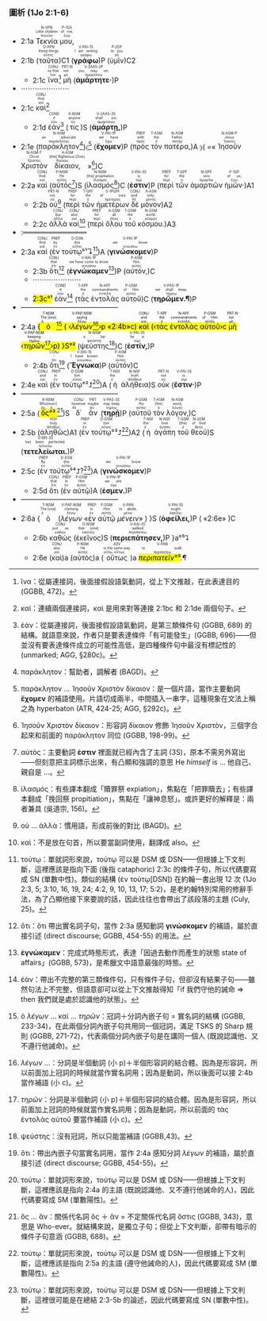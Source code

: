 ### 圖析 (1Jo 2:1-6)
- 2:1a <RUBY><ruby><ruby>Τεκνία<rt>τεκνίον</rt></ruby><rt>Little children</rt></ruby><rt>N-VPN</rt></RUBY> <RUBY><ruby><ruby>μου,<rt>ἐγώ</rt></ruby><rt>of me,</rt></ruby><rt>P-1GS</rt></RUBY> 
- 2:1b (<RUBY><ruby><ruby>ταῦτα<rt>οὗτος</rt></ruby><rt>these things</rt></ruby><rt>D-APN</rt></RUBY>)C1 (<RUBY><ruby><ruby><strong>γράφω</strong><rt>γράφω</rt></ruby><rt>I am writing</rt></ruby><rt>V-PAI-1S</rt></RUBY>)P (<RUBY><ruby><ruby>ὑμῖν<rt>σύ</rt></ruby><rt>to you</rt></ruby><rt>P-2DP</rt></RUBY>)C2
	- 2:1c <RUBY><ruby><ruby>ἵνα<rt>ἵνα</rt></ruby><rt>so that</rt></ruby><rt>CONJ</rt></RUBY>[^1] <RUBY><ruby><ruby>μὴ<rt>μή</rt></ruby><rt>not</rt></ruby><rt>PRT-N</rt></RUBY> (<RUBY><ruby><ruby><strong>ἁμάρτητε·</strong><rt>ἁμαρτάνω</rt></ruby><rt>you may sin.</rt></ruby><rt>V-2AAS-2P</rt></RUBY>)P 
- ⋯⋯⋯⋯⋯⋯⋯
- 2:1c <RUBY><ruby><ruby>καὶ<rt>καί</rt></ruby><rt>And</rt></ruby><rt>CONJ</rt></RUBY>[^2]
	- 2:1d <RUBY><ruby><ruby>ἐάν<rt>ἐάν</rt></ruby><rt>if</rt></ruby><rt>COND</rt></RUBY>[^3] (<RUBY><ruby><ruby>τις<rt>τις</rt></ruby><rt>anyone</rt></ruby><rt>X-NSM</rt></RUBY>)S (<RUBY><ruby><ruby><strong>ἁμάρτῃ,</strong><rt>ἁμαρτάνω</rt></ruby><rt>shall sin,</rt></ruby><rt>V-2AAS-3S</rt></RUBY>)P 
- 2:1e (<RUBY><ruby><ruby>παράκλητον<rt>παράκλητος</rt></ruby><rt>an advocate</rt></ruby><rt>N-ASM</rt></RUBY>[^4])⦇[^5] (<RUBY><ruby><ruby><strong>ἔχομεν</strong><rt>ἔχω</rt></ruby><rt>we have</rt></ruby><rt>V-PAI-1P</rt></RUBY>)P (<RUBY><ruby><ruby>πρὸς<rt>πρός</rt></ruby><rt>with</rt></ruby><rt>PREP</rt></RUBY> <RUBY><ruby><ruby>τὸν<rt>ὁ</rt></ruby><rt>the</rt></ruby><rt>T-ASM</rt></RUBY> <RUBY><ruby><ruby>πατέρα,<rt>πατήρ</rt></ruby><rt>Father,</rt></ruby><rt>N-ASM</rt></RUBY>)A ⦈( =« <RUBY><ruby><ruby>Ἰησοῦν<rt>Ἰησοῦς</rt></ruby><rt>Jesus</rt></ruby><rt>N-ASM-P</rt></RUBY> <RUBY><ruby><ruby>Χριστὸν<rt>Χριστός</rt></ruby><rt>Christ</rt></ruby><rt>N-ASM-T</rt></RUBY> <RUBY><ruby><ruby>δίκαιον,<rt>δίκαιος</rt></ruby><rt>[the] Righteous [One].</rt></ruby><rt>A-ASM</rt></RUBY> »[^6])C
- 2:2a <RUBY><ruby><ruby>καὶ<rt>καί</rt></ruby><rt>And</rt></ruby><rt>CONJ</rt></RUBY> (<RUBY><ruby><ruby>αὐτὸς<rt>αὐτός</rt></ruby><rt>He</rt></ruby><rt>P-NSM</rt></RUBY>[^7])S (<RUBY><ruby><ruby>ἱλασμός<rt>ἱλασμός</rt></ruby><rt>[the] propitiation</rt></ruby><rt>N-NSM</rt></RUBY>[^8])C (<RUBY><ruby><ruby><strong>ἐστιν</strong><rt>εἰμί</rt></ruby><rt>is</rt></ruby><rt>V-PAI-3S</rt></RUBY>)P (<RUBY><ruby><ruby>περὶ<rt>περί</rt></ruby><rt>for</rt></ruby><rt>PREP</rt></RUBY> <RUBY><ruby><ruby>τῶν<rt>ὁ</rt></ruby><rt>the</rt></ruby><rt>T-GPF</rt></RUBY> <RUBY><ruby><ruby>ἁμαρτιῶν<rt>ἁμαρτία</rt></ruby><rt>sins</rt></ruby><rt>N-GPF</rt></RUBY> <RUBY><ruby><ruby>ἡμῶν·<rt>ἐγώ</rt></ruby><rt>of us;</rt></ruby><rt>P-1GP</rt></RUBY>)A1
	- 2:2b <RUBY><ruby><ruby>οὐ<rt>οὐ</rt></ruby><rt>not</rt></ruby><rt>PRT-N</rt></RUBY>[^9] (<RUBY><ruby><ruby>περὶ<rt>περί</rt></ruby><rt>for</rt></ruby><rt>PREP</rt></RUBY> <RUBY><ruby><ruby>τῶν<rt>ὁ</rt></ruby><rt>the</rt></ruby><rt>T-GPF</rt></RUBY> <RUBY><ruby><ruby>ἡμετέρων<rt>ἡμέτερος</rt></ruby><rt>of ours</rt></ruby><rt>S-1PGPF</rt></RUBY> <RUBY><ruby><ruby>δὲ<rt>δέ</rt></ruby><rt>and</rt></ruby><rt>CONJ</rt></RUBY> <RUBY><ruby><ruby>μόνον<rt>μόνος</rt></ruby><rt>only,</rt></ruby><rt>A-ASN</rt></RUBY>)A2
	- 2:2c <RUBY><ruby><ruby>ἀλλὰ<rt>ἀλλά</rt></ruby><rt>but</rt></ruby><rt>CONJ</rt></RUBY> <RUBY><ruby><ruby>καὶ<rt>καί</rt></ruby><rt>also</rt></ruby><rt>CONJ</rt></RUBY>[^10] (<RUBY><ruby><ruby>περὶ<rt>περί</rt></ruby><rt>for</rt></ruby><rt>PREP</rt></RUBY> <RUBY><ruby><ruby>ὅλου<rt>ὅλος</rt></ruby><rt>all</rt></ruby><rt>A-GSM</rt></RUBY> <RUBY><ruby><ruby>τοῦ<rt>ὁ</rt></ruby><rt>the</rt></ruby><rt>T-GSM</rt></RUBY> <RUBY><ruby><ruby>κόσμου.<rt>κόσμος</rt></ruby><rt>world.</rt></ruby><rt>N-GSM</rt></RUBY>)A3
- :═════════════
- 2:3a <RUBY><ruby><ruby>καὶ<rt>καί</rt></ruby><rt>And</rt></ruby><rt>CONJ</rt></RUBY> (<RUBY><ruby><ruby>ἐν<rt>ἐν</rt></ruby><rt>by</rt></ruby><rt>PREP</rt></RUBY> <RUBY><ruby><ruby>τούτῳ°¹↴<rt>οὗτος</rt></ruby><rt>this</rt></ruby><rt>D-DSN</rt></RUBY>[^11])A (<RUBY><ruby><ruby><strong>γινώσκομεν</strong><rt>γινώσκω</rt></ruby><rt>we know</rt></ruby><rt>V-PAI-1P</rt></RUBY>)P 
	- 2:3b <RUBY><ruby><ruby>ὅτι<rt>ὅτι</rt></ruby><rt>that</rt></ruby><rt>CONJ</rt></RUBY>[^12] (<RUBY><ruby><ruby><strong>ἐγνώκαμεν</strong><rt>γινώσκω</rt></ruby><rt>we have come to know</rt></ruby><rt>V-RAI-1P</rt></RUBY>[^13])P (<RUBY><ruby><ruby>αὐτόν,<rt>αὐτός</rt></ruby><rt>Him,</rt></ruby><rt>P-ASM</rt></RUBY>)C 
	- ⋯⋯⋯⋯⋯⋯⋯
	- <mark>2:3c°¹</mark> <RUBY><ruby><ruby>ἐὰν<rt>ἐάν</rt></ruby><rt>if</rt></ruby><rt>COND</rt></RUBY>[^14] (<RUBY><ruby><ruby>τὰς<rt>ὁ</rt></ruby><rt>the</rt></ruby><rt>T-APF</rt></RUBY> <RUBY><ruby><ruby>ἐντολὰς<rt>ἐντολή</rt></ruby><rt>commandments</rt></ruby><rt>N-APF</rt></RUBY> <RUBY><ruby><ruby>αὐτοῦ<rt>αὐτός</rt></ruby><rt>of Him</rt></ruby><rt>P-GSM</rt></RUBY>)C (<RUBY><ruby><ruby><strong>τηρῶμεν.¶</strong><rt>τηρέω</rt></ruby><rt>we shall keep.</rt></ruby><rt>V-PAS-1P</rt></RUBY>)P 
- ——————————————
- 2:4a <mark>{<RUBY><ruby><ruby>ὁ<rt>ὁ</rt></ruby><rt>The [one]</rt></ruby><rt>T-NSM</rt></RUBY>[^15] ( ‹<RUBY><ruby><ruby><em>λέγων</em><rt>λέγω</rt></ruby><rt>saying</rt></ruby><rt>V-PAP-NSM</rt></RUBY>[^16]›p «2:4b»c) <RUBY><ruby><ruby>καὶ<rt>καί</rt></ruby><rt>and</rt></ruby><rt>CONJ</rt></RUBY> (‹<RUBY><ruby><ruby>τὰς<rt>ὁ</rt></ruby><rt>the</rt></ruby><rt>T-APF</rt></RUBY> <RUBY><ruby><ruby>ἐντολὰς<rt>ἐντολή</rt></ruby><rt>commandments</rt></ruby><rt>N-APF</rt></RUBY> <RUBY><ruby><ruby>αὐτοῦ<rt>αὐτός</rt></ruby><rt>of Him</rt></ruby><rt>P-GSM</rt></RUBY>›c <RUBY><ruby><ruby>μὴ<rt>μή</rt></ruby><rt>not</rt></ruby><rt>PRT-N</rt></RUBY> ‹<RUBY><ruby><ruby><em>τηρῶν</em><rt>τηρέω</rt></ruby><rt>keeping</rt></ruby><rt>V-PAP-NSM</rt></RUBY>[^17]›p) }S°²</mark> (<RUBY><ruby><ruby>ψεύστης<rt>ψεύστης</rt></ruby><rt>a liar</rt></ruby><rt>N-NSM</rt></RUBY>[^18])C (<RUBY><ruby><ruby><strong>ἐστίν,</strong><rt>εἰμί</rt></ruby><rt>he is</rt></ruby><rt>V-PAI-3S</rt></RUBY>)P
	- 2:4b <RUBY><ruby><ruby>ὅτι<rt>ὅτι</rt></ruby><rt>-</rt></ruby><rt>CONJ</rt></RUBY>[^19] (<RUBY><ruby><ruby><strong>Ἔγνωκα</strong><rt>γινώσκω</rt></ruby><rt>I have known</rt></ruby><rt>V-RAI-1S</rt></RUBY>)P (<RUBY><ruby><ruby>αὐτόν<rt>αὐτός</rt></ruby><rt>Him</rt></ruby><rt>P-ASM</rt></RUBY>)C
- 2:4e <RUBY><ruby><ruby>καὶ<rt>καί</rt></ruby><rt>and</rt></ruby><rt>CONJ</rt></RUBY> (<RUBY><ruby><ruby>ἐν<rt>ἐν</rt></ruby><rt>in</rt></ruby><rt>PREP</rt></RUBY> <RUBY><ruby><ruby>τούτῳ°²⮥<rt>οὗτος</rt></ruby><rt>him</rt></ruby><rt>D-DSM</rt></RUBY>[^20])A (<RUBY><ruby><ruby>ἡ<rt>ὁ</rt></ruby><rt>the</rt></ruby><rt>T-NSF</rt></RUBY> <RUBY><ruby><ruby>ἀλήθεια<rt>ἀλήθεια</rt></ruby><rt>truth</rt></ruby><rt>N-NSF</rt></RUBY>)S <RUBY><ruby><ruby>οὐκ<rt>οὐ</rt></ruby><rt>not</rt></ruby><rt>PRT-N</rt></RUBY> (<RUBY><ruby><ruby><strong>ἔστιν·</strong><rt>εἰμί</rt></ruby><rt>is.</rt></ruby><rt>V-PAI-3S</rt></RUBY>)P 
- ——————————————
- 2:5a (<RUBY><ruby><ruby><mark>ὃς°³</mark><rt>ὅς, ἥ</rt></ruby><rt>Who[ever]</rt></ruby><rt>R-NSM</rt></RUBY>[^21])S <RUBY><ruby><ruby>δ᾽<rt>δέ</rt></ruby><rt>however</rt></ruby><rt>CONJ</rt></RUBY> <RUBY><ruby><ruby>ἂν<rt>ἄν</rt></ruby><rt>maybe</rt></ruby><rt>PRT</rt></RUBY> (<RUBY><ruby><ruby><strong>τηρῇ</strong><rt>τηρέω</rt></ruby><rt>may keep</rt></ruby><rt>V-PAS-3S</rt></RUBY>)P (<RUBY><ruby><ruby>αὐτοῦ<rt>αὐτός</rt></ruby><rt>His</rt></ruby><rt>P-GSM</rt></RUBY> <RUBY><ruby><ruby>τὸν<rt>ὁ</rt></ruby><rt>[the]</rt></ruby><rt>T-ASM</rt></RUBY> <RUBY><ruby><ruby>λόγον,<rt>λόγος</rt></ruby><rt>word,</rt></ruby><rt>N-ASM</rt></RUBY>)C 
- 2:5b (<RUBY><ruby><ruby>ἀληθῶς<rt>ἀληθῶς</rt></ruby><rt>truly</rt></ruby><rt>ADV</rt></RUBY>)A1 (<RUBY><ruby><ruby>ἐν<rt>ἐν</rt></ruby><rt>in</rt></ruby><rt>PREP</rt></RUBY> <RUBY><ruby><ruby>τούτῳ°³⮥<rt>οὗτος</rt></ruby><rt>him</rt></ruby><rt>D-DSM</rt></RUBY>[^22])A2 (<RUBY><ruby><ruby>ἡ<rt>ὁ</rt></ruby><rt>the</rt></ruby><rt>T-NSF</rt></RUBY> <RUBY><ruby><ruby>ἀγάπη<rt>ἀγάπη</rt></ruby><rt>love</rt></ruby><rt>N-NSF</rt></RUBY> <RUBY><ruby><ruby>τοῦ<rt>ὁ</rt></ruby><rt>[the]</rt></ruby><rt>T-GSM</rt></RUBY> <RUBY><ruby><ruby>θεοῦ<rt>θεός</rt></ruby><rt>of God</rt></ruby><rt>N-GSM</rt></RUBY>)S (<RUBY><ruby><ruby><strong>τετελείωται.</strong><rt>τελειόω</rt></ruby><rt>has been perfected.</rt></ruby><rt>V-RPI-3S</rt></RUBY>)P 
- 2:5c (<RUBY><ruby><ruby>ἐν<rt>ἐν</rt></ruby><rt>By</rt></ruby><rt>PREP</rt></RUBY> <RUBY><ruby><ruby>τούτῳ°⁴⮥?<rt>οὗτος</rt></ruby><rt>this</rt></ruby><rt>D-DSN</rt></RUBY>[^23])A (<RUBY><ruby><ruby><strong>γινώσκομεν</strong><rt>γινώσκω</rt></ruby><rt>we know</rt></ruby><rt>V-PAI-1P</rt></RUBY>)P 
	- 2:5d <RUBY><ruby><ruby>ὅτι<rt>ὅτι</rt></ruby><rt>that</rt></ruby><rt>CONJ</rt></RUBY> (<RUBY><ruby><ruby>ἐν<rt>ἐν</rt></ruby><rt>in</rt></ruby><rt>PREP</rt></RUBY> <RUBY><ruby><ruby>αὐτῷ<rt>αὐτός</rt></ruby><rt>Him</rt></ruby><rt>P-DSM</rt></RUBY>)A (<RUBY><ruby><ruby><strong>ἐσμεν.</strong><rt>εἰμί</rt></ruby><rt>we are:</rt></ruby><rt>V-PAI-1P</rt></RUBY>)P 
- ——————————————
- 2:6a {<RUBY><ruby><ruby>ὁ<rt>ὁ</rt></ruby><rt>The [one]</rt></ruby><rt>T-NSM</rt></RUBY> (<RUBY><ruby><ruby><em>λέγων</em><rt>λέγω</rt></ruby><rt>claiming</rt></ruby><rt>V-PAP-NSM</rt></RUBY> «<RUBY><ruby><ruby>ἐν<rt>ἐν</rt></ruby><rt>in</rt></ruby><rt>PREP</rt></RUBY> <RUBY><ruby><ruby>αὐτῷ<rt>αὐτός</rt></ruby><rt>Him</rt></ruby><rt>P-DSM</rt></RUBY> <RUBY><ruby><ruby><em>μένειν</em><rt>μένω</rt></ruby><rt>to abide,</rt></ruby><rt>V-PAN</rt></RUBY>» ) }S (<RUBY><ruby><ruby><strong>ὀφείλει,</strong><rt>ὀφείλω</rt></ruby><rt>ought</rt></ruby><rt>V-PAI-3S</rt></RUBY>)P ( «2:6e» )C
	- 2:6b <RUBY><ruby><ruby>καθὼς<rt>καθώς</rt></ruby><rt>just as</rt></ruby><rt>CONJ</rt></RUBY> (<RUBY><ruby><ruby>ἐκεῖνος<rt>ἐκεῖνος</rt></ruby><rt>that [one]</rt></ruby><rt>D-NSM</rt></RUBY>)S (<RUBY><ruby><ruby><strong>περιεπάτησεν,</strong><rt>περιπατέω</rt></ruby><rt>walked</rt></ruby><rt>V-AAI-3S</rt></RUBY>)P }a°⁵⮧
	- 2:6e (<RUBY><ruby><ruby>καὶ<rt>καί</rt></ruby><rt>also</rt></ruby><rt>CONJ</rt></RUBY>)a (<RUBY><ruby><ruby>αὐτὸς<rt>αὐτός</rt></ruby><rt>He</rt></ruby><rt>P-NSM</rt></RUBY>)a (<RUBY><ruby><ruby>οὕτως<rt>οὕτω, οὕτως</rt></ruby><rt>in the same way</rt></ruby><rt>ADV</rt></RUBY>)a <RUBY><ruby><ruby><em><mark>περιπατεῖν°⁵</mark>.¶</em><rt>περιπατέω</rt></ruby><rt>to walk.</rt></ruby><rt>V-PAN</rt></RUBY>

[^1]: ἵνα：從屬連接詞，後面接假設語氣動詞，從上下文推敲，在此表達目的 (GGBB, 472)。
[^2]: καὶ：連續兩個連接詞，καὶ 是用來對等連接 2:1bc 和 2:1de 兩個句子。
[^3]: ἐάν：從屬連接詞，後面接假設語氣動詞，是第三類條件句 (GGBB, 689) 的結構。就語意來說，作者只是要表達條件「有可能發生」(GGBB, 696)——但並沒有要表達條件成立的可能性高低，是四種條件句中最沒有標記性的 (unmarked; AGG, §280c)。
[^4]: παράκλητον：幫助者，調解者 (BAGD)。
[^5]: παράκλητον ... Ἰησοῦν Χριστὸν δίκαιον：是一個片語，當作主要動詞 **ἔχομεν** 的補語使用。片語切成兩半，中間插入一串字，這種現象在文法上稱之為 hyperbaton (ATR, 424-25; AGG, §292c)。
[^6]: Ἰησοῦν Χριστὸν δίκαιον：形容詞 δίκαιον 修飾 Ἰησοῦν Χριστὸν，三個字合起來和前面的 παράκλητον 同位 (GGBB, 198-99)。
[^7]: αὐτὸς：主要動詞 **ἐστιν** 裡面就已經內含了主詞 (3S)，原本不需另外寫出——但刻意把主詞標示出來，有凸顯和強調的意思 He *himself* is ... 他自己、親自是 ...。
[^8]: ἱλασμός：有些譯本翻成「贖罪祭 expiation」，焦點在「把罪贖去」；有些譯本翻成「挽回祭 propitiation」，焦點在「讓神息怒」。或許更好的解釋是：兩者兼具 (吳道宗, 156)。
[^9]: οὐ ... ἀλλὰ：慣用語，形成前後的對比 (BAGD)。
[^10]: καὶ：不是放在句首，所以要當副詞使用，翻譯成 also。
[^11]: τούτῳ：單就詞形來說，τούτῳ 可以是 DSM 或 DSN——但根據上下文判斷，這裡應該是指向下面 (後指 cataphoric) 2:3c 的條件子句，所以代碼要寫成 SN (單數中性)。類似的結構 (ἐν τούτῳ[DSN]) 在約翰一書出現 12 次 (1Jo 2:3, 5; 3:10, 16, 19, 24; 4:2, 9, 10, 13, 17; 5:2)，是老約翰特別常用的修辭手法，為了凸顯他接下來要說的話，因此往往也會帶出了該段落的主題 (Culy, 25)。
[^12]: ὅτι：ὅτι 帶出實名詞子句，當作 2:3a 感知動詞 **γινώσκομεν** 的補語，屬於直接引述 (direct discourse; GGBB, 454-55) 的用法。
[^13]: **ἐγνώκαμεν**：完成式時態形式，表達「因過去動作而產生的狀態 state of affairs」(GGBB, 573)，是希臘文中語意最強的時態。
[^14]: ἐὰν：帶出不完整的第三類條件句，只有條件子句，但卻沒有結果子句——雖然句法上不完整，但語意卻可以從上下文推敲得知「if 我們守他的誡命 ⇒ then 我們就是處於認識他的狀態」。
[^15]: ὁ _λέγων_ ... καὶ ... _τηρῶν_：冠詞＋分詞內嵌子句 = 實名詞的結構 (GGBB, 233-34)，在此兩個分詞內嵌子句共用同一個冠詞，滿足 TSKS 的 Sharp 規則 (GGBB, 271-72)，代表兩個分詞內嵌子句是在講同一個人 (既說認識他、又不遵行他誡命)。
[^16]: _λέγων_  ...：分詞是半個動詞 (小 p)＋半個形容詞的結合體。因為是形容詞，所以前面加上冠詞的時候就當作實名詞用；因為是動詞，所以後面可以接 2:4b 當作補語 (小 c)。
[^17]: _τηρῶν_：分詞是半個動詞 (小 p)＋半個形容詞的結合體。因為是形容詞，所以前面加上冠詞的時候就當作實名詞用；因為是動詞，所以前面的 τὰς ἐντολὰς αὐτοῦ 要當作補語 (小 c)。
[^18]: ψεύστης：沒有冠詞，所以只能當補語 (GGBB,43)。
[^19]: ὅτι：帶出內嵌子句當實名詞用，當作 2:4a 感知分詞 _λέγων_ 的補語，屬於直接引述 (direct discourse; GGBB, 454-55)。
[^20]: τούτῳ：單就詞形來說，τούτῳ 可以是 DSM 或 DSN——但根據上下文判斷，這裡應該是指向 2:4a 的主語 (既說認識他、又不遵行他誡命的人)，因此代碼要寫成 SM (單數陽性)。
[^21]: ὃς ... ἂν：關係代名詞 ὃς ＋ ἂν = 不定關係代名詞 ὅστις (GGBB, 343)，意思是 Who-ever。就結構來說，是獨立子句；但從上下文判斷，卻帶有暗示的條件子句意涵 (GGBB, 688)。
[^22]: τούτῳ：單就詞形來說，τούτῳ 可以是 DSM 或 DSN——但根據上下文判斷，這裡應該是指向 2:5a 的主語 (遵守他誡命的人)，因此代碼要寫成 SM (單數陽性)。
[^23]: τούτῳ：單就詞形來說，τούτῳ 可以是 DSM 或 DSN——但根據上下文判斷，這裡很可能是在總結 2:3-5b 的論述，因此代碼要寫成 SN (單數中性)。
